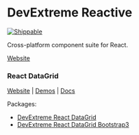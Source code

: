 # DevExtreme Reactive

[![Shippable](https://api.shippable.com/projects/58cf6adb35d7240600ba9bbb/badge?branch=master)](https://app.shippable.com/github/DevExpress/devextreme-reactive/)

Cross-platform component suite for React.

[Website](https://devexpress.github.io/devextreme-reactive/)

### React DataGrid

[Website](https://devexpress.github.io/devextreme-reactive/react/datagrid/)
|
[Demos](https://devexpress.github.io/devextreme-reactive/react/datagrid/demos/)
|
[Docs](https://devexpress.github.io/devextreme-reactive/react/datagrid/docs/)

Packages:
- [DevExtreme React DataGrid](packages/dx-react-datagrid/README.md)
- [DevExtreme React DataGrid Bootstrap3](packages/dx-react-datagrid-bootstrap3/README.md)
